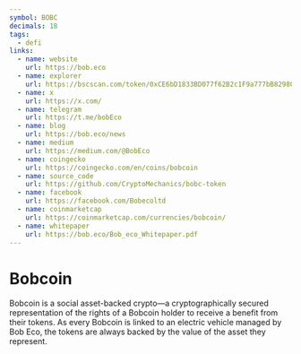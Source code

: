```yaml
---
symbol: BOBC
decimals: 18
tags:
  - defi
links:
  - name: website
    url: https://bob.eco
  - name: explorer
    url: https://bscscan.com/token/0xCE6bD1833BD077f62B2c1F9a777bB829801d6811
  - name: x
    url: https://x.com/
  - name: telegram
    url: https://t.me/bobEco
  - name: blog
    url: https://bob.eco/news
  - name: medium
    url: https://medium.com/@BobEco
  - name: coingecko
    url: https://coingecko.com/en/coins/bobcoin
  - name: source_code
    url: https://github.com/CryptoMechanics/bobc-token
  - name: facebook
    url: https://facebook.com/Bobecoltd
  - name: coinmarketcap
    url: https://coinmarketcap.com/currencies/bobcoin/
  - name: whitepaper
    url: https://bob.eco/Bob_eco_Whitepaper.pdf
---
```


# Bobcoin

Bobcoin is a social asset-backed crypto—a cryptographically secured representation of the rights of a Bobcoin holder to receive a benefit from their tokens. As every Bobcoin is linked to an electric vehicle managed by Bob Eco, the tokens are always backed by the value of the asset they represent.
